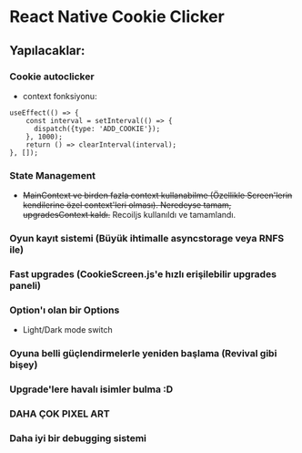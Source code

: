 # React Native Cookie Clicker

## Yapılacaklar:

### Cookie autoclicker 

* context fonksiyonu: 
```(useReducer + useEffect):
useEffect(() => {
    const interval = setInterval(() => {
      dispatch({type: 'ADD_COOKIE'});
    }, 1000);
    return () => clearInterval(interval);
}, []);
```

### State Management

* ~~MainContext ve birden fazla context kullanabilme (Özellikle Screen'lerin kendilerine özel context'leri olması). Neredeyse tamam, upgradesContext kaldı.~~ Recoiljs kullanıldı ve tamamlandı.

### Oyun kayıt sistemi (Büyük ihtimalle asyncstorage veya RNFS ile)

### Fast upgrades (CookieScreen.js'e hızlı erişilebilir upgrades paneli)

### Option'ı olan bir Options

* Light/Dark mode switch

### Oyuna belli güçlendirmelerle yeniden başlama (Revival gibi bişey)

### Upgrade'lere havalı isimler bulma :D

### DAHA ÇOK PIXEL ART

### Daha iyi bir debugging sistemi

